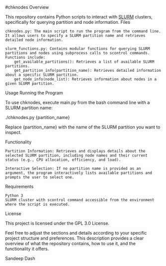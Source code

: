 #chknodes
Overview

This repository contains Python scripts to interact with [SLURM]([url](https://slurm.schedmd.com/quickstart.html)) clusters, specifically for querying partition and node information.
Files

    chknodes.py: The main script to run the program from the command line. It allows users to specify a SLURM partition name and retrieves detailed node information.

    slurm_functions.py: Contains modular functions for querying SLURM partitions and nodes using subprocess calls to scontrol commands. Functions include:
        get_available_partitions(): Retrieves a list of available SLURM partitions.
        get_partition_info(partition_name): Retrieves detailed information about a specific SLURM partition.
        get_node_info(node_list): Retrieves information about nodes in a given SLURM partition.

Usage
Running the Program

To use chknodes, execute main.py from the bash command line with a SLURM partition name:

./chknodes.py {partition_name}

Replace {partition_name} with the name of the SLURM partition you want to inspect.

Functionality

    Partition Information: Retrieves and displays details about the selected SLURM partition, including node names and their current status (e.g., CPU allocation, efficiency, and load).

    Interactive Selection: If no partition name is provided as an argument, the program interactively lists available partitions and prompts the user to select one.

Requirements

    Python 3
    SLURM cluster with scontrol command accessible from the environment where the script is executed.

License

This project is licensed under the GPL 3.0 License.

Feel free to adjust the sections and details according to your specific project structure and preferences. This description provides a clear overview of what the repository contains, how to use it, and the functionality it offers.

Sandeep Dash
